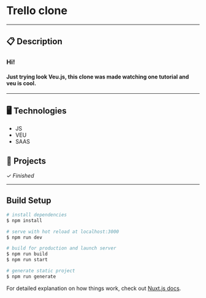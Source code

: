 # Trello clone

---

  
## 📋 Description

### Hi!

#### Just trying look Veu.js, this clone was made watching one tutorial and veu is cool.

---


## 🖥️ Technologies

- JS
- VEU
- SAAS

## 🎨 Projects

*✓ Finished*

---


## Build Setup

```bash
# install dependencies
$ npm install

# serve with hot reload at localhost:3000
$ npm run dev

# build for production and launch server
$ npm run build
$ npm run start

# generate static project
$ npm run generate
```

For detailed explanation on how things work, check out [Nuxt.js docs](https://nuxtjs.org).
